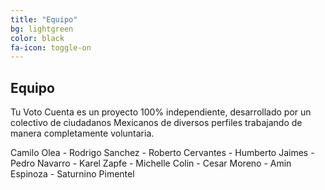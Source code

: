 ```yaml
---
title: "Equipo"
bg: lightgreen
color: black
fa-icon: toggle-on
---
```


## Equipo

Tu Voto Cuenta es un proyecto 100% independiente, desarrollado por un colectivo de ciudadanos Mexicanos de diversos perfiles trabajando de manera completamente voluntaria.

Camilo Olea - Rodrigo Sanchez - Roberto Cervantes - Humberto Jaimes - Pedro Navarro - Karel Zapfe - Michelle Colin - Cesar Moreno - Amin Espinoza - Saturnino Pimentel
